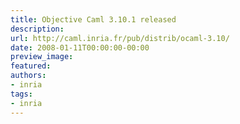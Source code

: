 ```yaml
---
title: Objective Caml 3.10.1 released
description:
url: http://caml.inria.fr/pub/distrib/ocaml-3.10/
date: 2008-01-11T00:00:00-00:00
preview_image:
featured:
authors:
- inria
tags:
- inria
---
```




